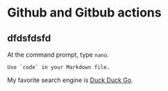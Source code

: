 # Github and Gitbub actions
## dfdsfdsfd

At the command prompt, type `nano`.

``Use `code` in your Markdown file.``

My favorite search engine is [Duck Duck Go](https://duckduckgo.com).